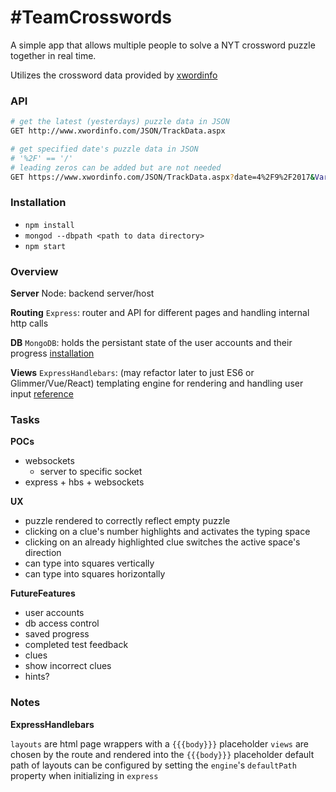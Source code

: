 # #TeamCrosswords #

A simple app that allows multiple people to solve a NYT crossword puzzle together in real time.

Utilizes the crossword data provided by [xwordinfo](http://www.xwordinfo.com)

### API ###

```sh
# get the latest (yesterdays) puzzle data in JSON
GET http://www.xwordinfo.com/JSON/TrackData.aspx

# get specified date's puzzle data in JSON
# '%2F' == '/'
# leading zeros can be added but are not needed
GET https://www.xwordinfo.com/JSON/TrackData.aspx?date=4%2F9%2F2017&Variety=false
```

### Installation ###

* `npm install`
* `mongod --dbpath <path to data directory>`
* `npm start`

### Overview ###

**Server**
Node:
backend server/host

**Routing**
`Express`:
router and API for different pages and handling internal http calls

**DB**
`MongoDB`:
holds the persistant state of the user accounts and their progress
[installation](https://docs.mongodb.com/manual/tutorial/install-mongodb-on-os-x/)

**Views**
`ExpressHandlebars`: (may refactor later to just ES6 or Glimmer/Vue/React)
templating engine for rendering and handling user input
[reference](https://github.com/ericf/express-handlebars)

### Tasks ###

**POCs**

<!-- * call to crosswords API to get JSON using `fetch` -->
<!-- * render a template using express -->
<!-- * pass JSON data to a template -->
<!--* connect to a MongoDB database-->
<!--* CRUD on the DB-->
* websockets
  <!--- client to server communication-->
  <!--- server to client communication-->
  <!--- server to all clients-->
  <!--- server to room-->
  - server to specific socket
* express + hbs + websockets

**UX**

* puzzle rendered to correctly reflect empty puzzle
* clicking on a clue's number highlights and activates the typing space
* clicking on an already highlighted clue switches the active space's direction
* can type into squares vertically
* can type into squares horizontally

**FutureFeatures**

* user accounts
* db access control
* saved progress
* completed test feedback
* clues
* show incorrect clues
* hints?

### Notes ###

**ExpressHandlebars**

`layouts` are html page wrappers with a `{{{body}}}` placeholder
`views` are chosen by the route and rendered into the `{{{body}}}` placeholder
default path of layouts can be configured by setting the `engine`'s `defaultPath` property when initializing in `express`
